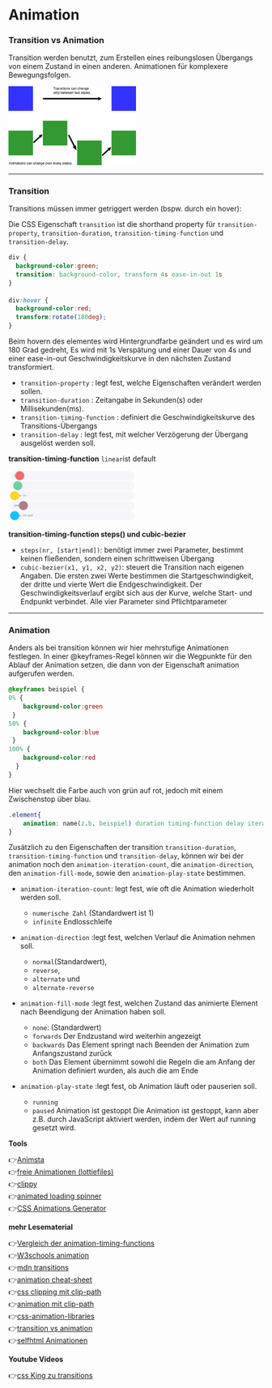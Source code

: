 # Animation

### Transition vs Animation

Transition werden benutzt, zum Erstellen eines reibungslosen Übergangs von einem Zustand in einen anderen. Animationen für komplexere Bewegungsfolgen.

<img src="transition-vs-animation.jpg" alt="align-items" width="50%"> 

---

### Transition

Transitions müssen immer getriggert werden (bspw. durch ein hover):

Die CSS Eigenschaft `transition` ist die shorthand property für `transition-property`, `transition-duration`, `transition-timing-function` und `transition-delay`.

```css
div {
  background-color:green;
  transition: background-color, transform 4s ease-in-out 1s
}

div:hover {
  background-color:red;
  transform:rotate(180deg);
}
```
Beim hovern des elementes wird Hintergrundfarbe geändert und es wird um 180 Grad gedreht, Es wird mit 1s Verspätung und einer Dauer von 4s und  einer ease-in-out Geschwindigkeitskurve in den nächsten Zustand transformiert. 

- `transition-property` : legt fest, welche Eigenschaften verändert werden sollen. 
- `transition-duration` : Zeitangabe in Sekunden(s) oder Millisekunden(ms).
- `transition-timing-function` : definiert die Geschwindigkeitskurve des Transitions-Übergangs
- `transition-delay` : legt fest, mit welcher Verzögerung der Übergang ausgelöst werden soll. 

**transition-timing-function**
`linear`ist default

<img src="transition-timing.gif" alt="align-items" width="50%"> 

**transition-timing-function steps() und cubic-bezier**

- `steps(nr, [start|end])`: benötigt immer zwei Parameter, bestimmt keinen fließenden, sondern einen schrittweisen Übergang
- `cubic-bezier(x1, y1, x2, y2)`: steuert die Transition nach eigenen Angaben. Die ersten zwei Werte bestimmen die Startgeschwindigkeit, der dritte und vierte Wert die Endgeschwindigkeit. Der Geschwindigkeitsverlauf ergibt sich aus der Kurve, welche Start- und Endpunkt verbindet. Alle vier Parameter sind Pflichtparameter

--- 
### Animation

Anders als bei transition können wir hier mehrstufige Animationen festlegen. In einer @keyframes-Regel können wir die Wegpunkte für den Ablauf der Animation setzen, die dann von der Eigenschaft animation aufgerufen werden. 

```css
@keyframes beispiel {
0% {
    background-color:green
 }
50% {
    background-color:blue
 }
100% {
    background-color:red
  }
}
```
Hier wechselt die Farbe auch von grün auf rot, jedoch mit einem Zwischenstop über blau.

```css
.element{ 
    animation: name(z.b. beispiel) duration timing-function delay iteration-count direction fill-mode play-state; 
}
```
Zusätzlich zu den Eigenschaften der transition `transition-duration`, `transition-timing-function` und `transition-delay`, können wir bei der animation noch den `animation-iteration-count`, die `animation-direction`, den `animation-fill-mode`, sowie den `animation-play-state` bestimmen.

- `animation-iteration-count`: legt fest, wie oft die Animation wiederholt werden soll.
    * `numerische Zahl` (Standardwert ist 1)
    * `infinite` Endlosschleife 

- `animation-direction` :legt fest, welchen Verlauf die Animation nehmen soll. 
    * `normal`(Standardwert), 
    * `reverse`, 
    * `alternate` und 
    * `alternate-reverse`

- `animation-fill-mode` :legt fest, welchen Zustand das animierte Element nach Beendigung der Animation haben soll.
    * `none`: (Standardwert)
    * `forwards` Der Endzustand wird weiterhin angezeigt
    * `backwards` Das Element springt nach Beenden der Animation zum Anfangszustand zurück
    * `both` Das Element übernimmt sowohl die Regeln die am Anfang der Animation definiert wurden, als auch die am Ende


- `animation-play-state` :legt fest, ob Animation läuft oder pauserien soll. 
    * `running`
    * `paused` Animation ist gestoppt
    Die Animation ist gestoppt, kann aber z.B. durch JavaScript aktiviert werden, indem der Wert auf running gesetzt wird.

 **Tools**

:point_right:[Animsta](https://animista.net/)\
:point_right:[freie Animationen (lottiefiles)](https://lottiefiles.com/featured)\
:point_right:[clippy](https://bennettfeely.com/clippy/)\
:point_right:[animated loading spinner](https://loading.io/css/)\
:point_right:[CSS Animations Generator](https://www.theappguruz.com/tag-tools/web/CSSAnimations/)





**mehr Lesematerial**

:point_right:[Vergleich der animation-timing-functions](https://codepen.io/northernlights3/pen/yLebRKZ)\
:point_right:[W3schools animation](https://www.w3schools.com/css/css3_animations.asp)\
:point_right:[mdn transitions](https://developer.mozilla.org/en-US/docs/Web/CSS/CSS_Transitions/Using_CSS_transitions)\
:point_right:[animation cheat-sheet](https://learn-the-web.algonquindesign.ca/topics/css-animations-effects-cheat-sheet/)\
:point_right:[css clipping mit clip-path](https://www.digitalocean.com/community/tutorials/css-clipping-with-clip-path)\
:point_right:[animation mit clip-path](https://css-tricks.com/animating-with-clip-path/)\
:point_right:[css-animation-libraries](https://css-tricks.com/css-animation-libraries/)\
:point_right:[transition vs animation](https://blog.hubspot.com/website/css-transition-vs-animation)\
:point_right:[selfhtml Animationen](https://wiki.selfhtml.org/wiki/CSS/Tutorials/Animation/Animation)


**Youtube Videos**

:point_right:[css King zu transitions](https://www.youtube.com/watch?v=Nloq6uzF8RQ)
















